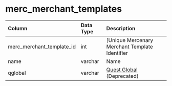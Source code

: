 # merc\_merchant\_templates

| Column | Data Type | Description |
| :--- | :--- | :--- |
| merc\_merchant\_template\_id | int | \[Unique Mercenary Merchant Template Identifier |
| name | varchar | Name |
| qglobal | varchar | [Quest Global](../../../schema/categories/mercenaries/quest_globals.md) \(Deprecated\) |

